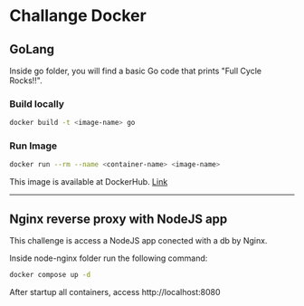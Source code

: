# Challange Docker

## GoLang

Inside go folder, you will find a basic Go code that prints "Full Cycle Rocks!!".

### Build locally
```bash
docker build -t <image-name> go
```

### Run Image
```bash
docker run --rm --name <container-name> <image-name>
```

This image is available at DockerHub. [Link](https://hub.docker.com/repository/docker/brunobigotto/fullcycle)

---
## Nginx reverse proxy with NodeJS app

This challenge is access a NodeJS app conected with a db by Nginx.

Inside node-nginx folder run the following command:

```bash
docker compose up -d
```

After startup all containers, access http://localhost:8080